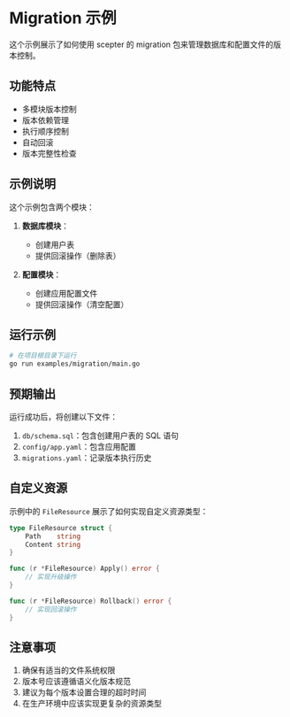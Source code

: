 # Migration 示例

这个示例展示了如何使用 scepter 的 migration 包来管理数据库和配置文件的版本控制。

## 功能特点

- 多模块版本控制
- 版本依赖管理
- 执行顺序控制
- 自动回滚
- 版本完整性检查

## 示例说明

这个示例包含两个模块：

1. **数据库模块**：
   - 创建用户表
   - 提供回滚操作（删除表）

2. **配置模块**：
   - 创建应用配置文件
   - 提供回滚操作（清空配置）

## 运行示例

```bash
# 在项目根目录下运行
go run examples/migration/main.go
```

## 预期输出

运行成功后，将创建以下文件：

1. `db/schema.sql`：包含创建用户表的 SQL 语句
2. `config/app.yaml`：包含应用配置
3. `migrations.yaml`：记录版本执行历史

## 自定义资源

示例中的 `FileResource` 展示了如何实现自定义资源类型：

```go
type FileResource struct {
    Path    string
    Content string
}

func (r *FileResource) Apply() error {
    // 实现升级操作
}

func (r *FileResource) Rollback() error {
    // 实现回滚操作
}
```

## 注意事项

1. 确保有适当的文件系统权限
2. 版本号应该遵循语义化版本规范
3. 建议为每个版本设置合理的超时时间
4. 在生产环境中应该实现更复杂的资源类型 